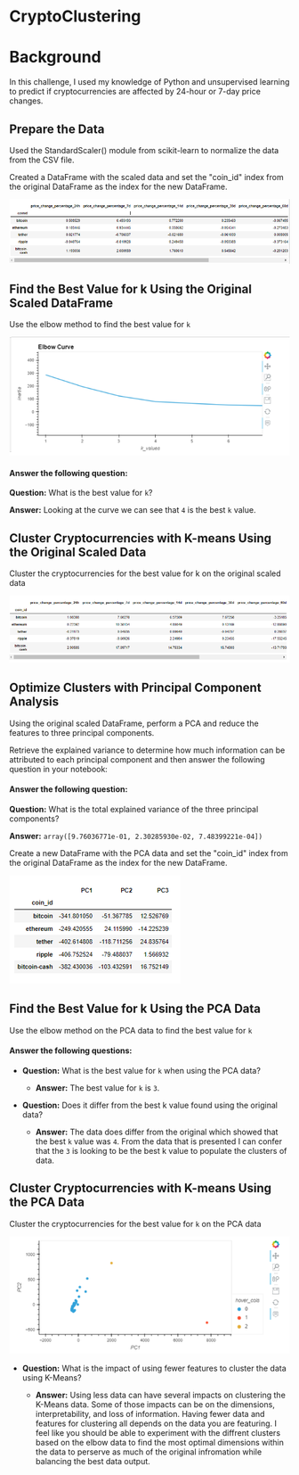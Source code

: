# CryptoClustering
# Background

In this challenge, I used my knowledge of Python and unsupervised learning to predict if cryptocurrencies are affected by 24-hour or 7-day price changes.

## Prepare the Data

Used the StandardScaler() module from scikit-learn to normalize the data from the CSV file.

Created a DataFrame with the scaled data and set the "coin_id" index from the original DataFrame as the index for the new DataFrame.

![](ClusterPNG/Prepared.PNG)

## Find the Best Value for k Using the Original Scaled DataFrame

Use the elbow method to find the best value for `k`

![](ClusterPNG/Elbowone.PNG)

#### Answer the following question: 

**Question:** What is the best value for `k`?

**Answer:** Looking at the curve we can see that `4` is the best `k` value. 

## Cluster Cryptocurrencies with K-means Using the Original Scaled Data

Cluster the cryptocurrencies for the best value for k on the original scaled data

![](ClusterPNG/PClusters.PNG)

## Optimize Clusters with Principal Component Analysis

Using the original scaled DataFrame, perform a PCA and reduce the features to three principal components.

Retrieve the explained variance to determine how much information can be attributed to each principal component and then answer the following question in your notebook:

#### Answer the following question: 

**Question:** What is the total explained variance of the three principal components?

**Answer:** `array([9.76036771e-01, 2.30285930e-02, 7.48399221e-04])`

Create a new DataFrame with the PCA data and set the "coin_id" index from the original DataFrame as the index for the new DataFrame.

![](ClusterPNG/PCAdata.PNG)

## Find the Best Value for k Using the PCA Data

Use the elbow method on the PCA data to find the best value for `k`

#### Answer the following questions: 

* **Question:** What is the best value for `k` when using the PCA data?

  * **Answer:** The best value for `k` is `3`.


* **Question:** Does it differ from the best k value found using the original data?

  * **Answer:** The data does differ from the original which showed that the best `k` value was `4`. From the data that is presented I can confer that the `3` is looking to be the best k value to populate the clusters of data. 
  
## Cluster Cryptocurrencies with K-means Using the PCA Data

Cluster the cryptocurrencies for the best value for `k` on the PCA data

![](ClusterPNG/FClusters.PNG)

* **Question:** What is the impact of using fewer features to cluster the data using K-Means?

  * **Answer:** Using less data can have several impacts on clustering the K-Means data. Some of those impacts can be on the dimensions, interpretability, and loss of information. Having fewer data and features for clustering all depends on the data you are featuring. I feel like you should be able to experiment with the diffrent clusters based on the elbow data to find the most optimal dimensions within the data to perserve as much of the original infromation while balancing the best data output. 